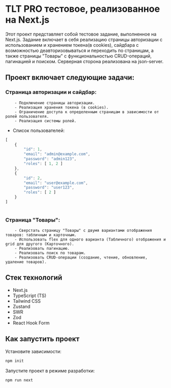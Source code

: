 # TLT PRO тестовое, реализованное на Next.js
Этот проект представляет собой тестовое задание, выполненное на Next.js. Задание включает в себя реализацию страницы авторизации с использованием и хранением токена(в cookies), сайдбара с возможностью деавторизовываться и переходить по страницам, а также страницы "Товары" с функциональностью CRUD-операций, пагинацией и поиском. Серверная сторона реализована на json-server.

## Проект включает следующие задачи:

  ### Страница авторизации и сайдбар:
        - Подключение страницы авторизации.
        - Реализация хранения токена (в cookies).
        - Ограничение доступа к определенным страницам в зависимости от ролей пользователя.
        - Реализация системы ролей.
- Список пользователей:
```js
[
    {
        "id": 1,
        "email": "admin@example.com",
        "password": "admin123",
        "roles": [ 1, 2 ]
    },
    {
        "id": 2,
        "email": "user@example.com",
        "password": "user123",
        "roles": [ 2 ]
    }
]
	
```

 ### Страница "Товары":
        - Сверстать страницу "Товары" с двумя вариантами отображения товаров: табличным и карточным.
        - Использовать flex для одного варианта (Табличного) отображения и grid для другого (Карточного).
        - Реализовать пагинацию.
        - Реализовать поиск по товарам.
        - Реализовать CRUD-операции (создание, чтение, обновление, удаление товаров).


## Стек технологий
- Next.js
- TypeScript (TS)
- Tailwind CSS
- Zustand
- SWR
- Zod
- React Hook Form


## Как запустить проект

Установите зависимости:

```bash
npm init
```

Запустите проект в режиме разработки:

```bash
npm run next
```
